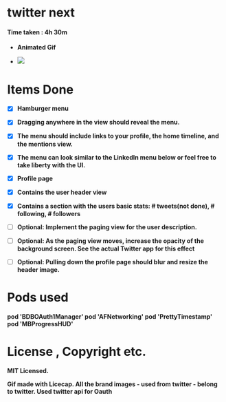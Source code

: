twitter next
=========

<h4> Time taken : 4h 30m </h4>

- <b>Animated Gif <b>

- <img src="https://github.com/cre81ve/Cktwitter/blob/master/twitterredux.gif" />

<b>Items Done</b>
================

- [x] Hamburger menu
- [x] Dragging anywhere in the view should reveal the menu.
- [x] The menu should include links to your profile, the home timeline, and the mentions view.
- [x] The menu can look similar to the LinkedIn menu below or feel free to take liberty with the UI.
- [x] Profile page
- [x] Contains the user header view
- [x] Contains a section with the users basic stats: # tweets(not done), # following, # followers
- [ ] Optional: Implement the paging view for the user description.
- [ ] Optional: As the paging view moves, increase the opacity of the background screen. See the actual Twitter app for this effect
- [ ] Optional: Pulling down the profile page should blur and resize the header image.



<b>Pods used</b>
================
pod 'BDBOAuth1Manager'
pod 'AFNetworking'
pod 'PrettyTimestamp'
pod 'MBProgressHUD'




License , Copyright etc.
========================
MIT Licensed.

Gif made with Licecap.
All the brand images - used from twitter - belong to twitter. 
Used twitter api for Oauth
